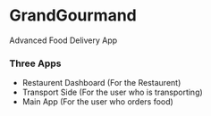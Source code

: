 # GrandGourmand
Advanced Food Delivery App


### Three Apps
- Restaurent Dashboard (For the Restaurent) 
- Transport Side (For the user who is transporting)
- Main App (For the user who orders food)

